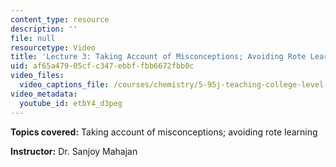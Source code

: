 ```yaml
---
content_type: resource
description: ''
file: null
resourcetype: Video
title: 'Lecture 3: Taking Account of Misconceptions; Avoiding Rote Learning'
uid: af65a479-05cf-c347-ebbf-fbb6672fbb0c
video_files:
  video_captions_file: /courses/chemistry/5-95j-teaching-college-level-science-and-engineering-spring-2009/video-discussions/lecture-3-taking-account-of-misconceptions-avoiding-rote-learning/etbY4_d3peg.vtt
video_metadata:
  youtube_id: etbY4_d3peg
---
```


**Topics covered:** Taking account of misconceptions; avoiding rote learning  
  
**Instructor:** Dr. Sanjoy Mahajan
